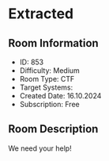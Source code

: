 ﻿# Extracted

## Room Information
- ID: 853
- Difficulty: Medium
- Room Type: CTF
- Target Systems: 
- Created Date: 16.10.2024
- Subscription: Free

## Room Description
We need your help!
